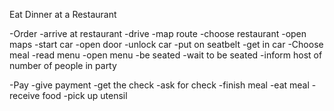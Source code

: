 Eat Dinner at a Restaurant

-Order
  -arrive at restaurant
    -drive
      -map route
        -choose restaurant
        -open maps
      -start car
        -open door
          -unlock car
        -put on seatbelt
          -get in car
  -Choose meal
    -read menu
      -open menu
    -be seated
        -wait to be seated
          -inform host of number of people in party

-Pay
  -give payment
    -get the check
      -ask for check
    -finish meal
      -eat meal
        -receive food
        -pick up utensil
        
